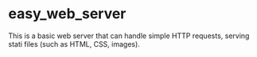 # easy_web_server

This is a basic web server that can handle simple HTTP requests, serving stati files (such as HTML, CSS, images).
